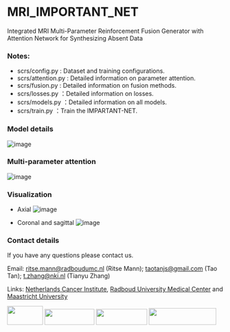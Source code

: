 # MRI_IMPORTANT_NET
Integrated MRI Multi-Parameter Reinforcement Fusion Generator with Attention Network for Synthesizing Absent Data

### Notes: 

* scrs/config.py : Dataset and training configurations.
* scrs/attention.py : Detailed information on parameter attention.
* scrs/fusion.py : Detailed information on fusion methods.
* scrs/losses.py ：Detailed information on losses.
* scrs/models.py ：Detailed information on all models.
* scrs/train.py ：Train the IMPARTANT-NET.

### Model details
![image](https://github.com/Netherlands-Cancer-Institute/MRI_IMPORTANT_NET/blob/main/figs/IMPORTANT-Net.png)

### Multi-parameter attention
![image](https://github.com/Netherlands-Cancer-Institute/MRI_IMPORTANT_NET/blob/main/figs/Multi-parameter_attention.png)

### Visualization
* Axial
![image](https://github.com/Netherlands-Cancer-Institute/MRI_IMPORTANT_NET/blob/main/figs/vis_axial.png)

* Coronal and sagittal
![image](https://github.com/Netherlands-Cancer-Institute/MRI_IMPORTANT_NET/blob/main/figs/vis_coronal_sagittal.png) 

### Contact details
If you have any questions please contact us. 

Email: ritse.mann@radboudumc.nl (Ritse Mann); taotanjs@gmail.com (Tao Tan); t.zhang@nki.nl (Tianyu Zhang)

Links: [Netherlands Cancer Institute](https://www.nki.nl/), [Radboud University Medical Center](https://www.radboudumc.nl/en/patient-care) and [Maastricht University](https://www.maastrichtuniversity.nl/nl)

<img src="https://github.com/Netherlands-Cancer-Institute/Multimodal_attention_DeepLearning/blob/main/Figures/NKI.png" width="83.49" height="43.56"/> <img src="https://github.com/Netherlands-Cancer-Institute/Multimodal_attention_DeepLearning/blob/main/Figures/RadboudUMC.png" width="115.5" height="37.29"/> <img src="https://github.com/Netherlands-Cancer-Institute/RadioLOGIC_NLP/blob/main/Figure/Maastricht.png" width="118.8" height="37.422"/>  <img src="https://github.com/Netherlands-Cancer-Institute/Multimodal_attention_DeepLearning/blob/main/Figures/MacaoPolytechnicUniversity.png" width="157.5" height="39.2"/> 
